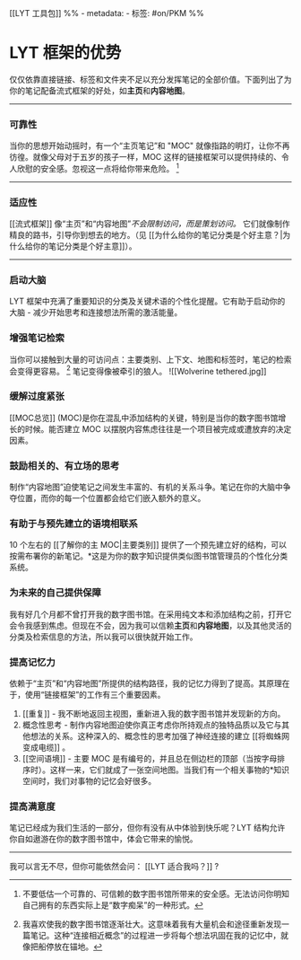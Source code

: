 [[LYT 工具包]]
%% - metadata:
	- 标签: #on/PKM %%
# LYT 框架的优势
仅仅依靠直接链接、标签和文件夹不足以充分发挥笔记的全部价值。下面列出了为你的笔记配备流式框架的好处，如**主页**和**内容地图**。

---
### 可靠性
 当你的思想开始动摇时，有一个“主页笔记”和 "MOC" 就像指路的明灯，让你不再彷徨。就像父母对于五岁的孩子一样，MOC 这样的链接框架可以提供持续的、令人欣慰的安全感。忽视这一点将给你带来危险。  [^1]

---
### 适应性
[[流式框架]] 像“主页”和“内容地图”*不会限制访问，而是策划访问。* 它们就像制作精良的路书，引导你到想去的地方。（见 [[为什么给你的笔记分类是个好主意？|为什么给你的笔记分类是个好主意]]）。

---
### 启动大脑
LYT 框架中充满了重要知识的分类及关键术语的个性化提醒。它有助于启动你的大脑 - 减少开始思考和连接想法所需的激活能量。

### 增强笔记检索
当你可以接触到大量的可访问点：主要类别、上下文、地图和标签时，笔记的检索会变得更容易。 [^2] 笔记变得像被牵引的狼人。
![[Wolverine tethered.jpg]]

### 缓解过度紧张
[[MOC总览]] (MOC)是你在混乱中添加结构的关键，特别是当你的数字图书馆增长的时候。能否建立 MOC 以摆脱内容焦虑往往是一个项目被完成或遭放弃的决定因素。

### 鼓励相关的、有立场的思考 
制作“内容地图”迫使笔记之间发生丰富的、有机的关系斗争。笔记在你的大脑中争夺位置，而你的每一个位置都会给它们嵌入额外的意义。

### 有助于与预先建立的语境相联系
10 个左右的 [[了解你的主 MOC|主要类别]] 提供了一个预先建立好的结构，可以按需布署你的新笔记。*这是为你的数字知识提供类似图书馆管理员的个性化分类系统。

### 为未来的自己提供保障
我有好几个月都不曾打开我的数字图书馆。在采用纯文本和添加结构之前，打开它会令我感到焦虑。但现在不会，因为我可以信赖**主页**和**内容地图**，以及其他灵活的分类及检索信息的方法，所以我可以很快就开始工作。

### 提高记忆力
依赖于“主页”和“内容地图”所提供的结构路径，我的记忆力得到了提高。其原理在于，使用“链接框架”的工作有三个重要因素。
1. [[重复]] - 我不断地返回主视图，重新进入我的数字图书馆并发现新的方向。
2. 概念性思考 - 制作内容地图迫使你真正考虑你所持观点的独特品质以及它与其他想法的关系。这种深入的、概念性的思考加强了神经连接的建立 [[将蜘蛛网变成电缆]] 。
3. [[空间语境]] - 主要 MOC 是有编号的，并且总在侧边栏的顶部（当按字母排序时）。这样一来，它们就成了一张空间地图。当我们有一个相关事物的*知识空间时，我们对事物的记忆会好很多。

### 提高满意度
笔记已经成为我们生活的一部分，但你有没有从中体验到快乐呢？LYT 结构允许你自如遨游在你的数字图书馆中，体会它带来的愉悦。

---
我可以言无不尽，但你可能依然会问： [[LYT 适合我吗？]] ?

[^1]: 不要低估一个可靠的、可信赖的数字图书馆所带来的安全感。无法访问你明知自己拥有的东西实际上是“数字痴呆”的一种形式。
[^2]: 我喜欢使我的数字图书馆逐渐壮大。这意味着我有大量机会和途径重新发现一篇笔记。这种“连接相近概念”的过程进一步将每个想法巩固在我的记忆中，就像把船停放在锚地。